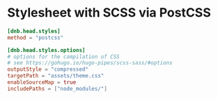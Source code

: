 # Stylesheet with SCSS via PostCSS

```toml
[dnb.head.styles]
method = "postcss"

[dnb.head.styles.options]
# options for the compilation of CSS
# see https://gohugo.io/hugo-pipes/scss-sass/#options
outputStyle = "compressed"
targetPath = "assets/theme.css"
enableSourceMap = true
includePaths = ["node_modules/"]
```
